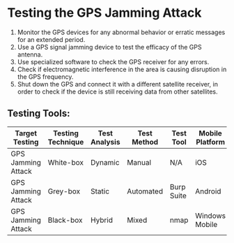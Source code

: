 # Testing the GPS Jamming Attack 

1. Monitor the GPS devices for any abnormal behavior or erratic messages for an extended period.
2. Use a GPS signal jamming device to test the efficacy of the GPS antenna.
3. Use specialized software to check the GPS receiver for any errors. 
4. Check if electromagnetic interference in the area is causing disruption in the GPS frequency. 
5. Shut down the GPS and connect it with a different satellite receiver, in order to check if the device is still receiving data from other satellites.

## Testing Tools: 

| Target Testing      | Testing Technique   | Test Analysis | Test Method  |   Test Tool  | Mobile Platform |
|--------------------|--------------------|---------------|-------------|-------------|----------------|
| GPS Jamming Attack | White-box          | Dynamic       | Manual      |N/A          |iOS              |
| GPS Jamming Attack | Grey-box           | Static        | Automated   |Burp Suite   |Android         |
| GPS Jamming Attack | Black-box          | Hybrid        | Mixed       |nmap         |Windows Mobile  |